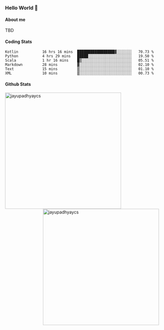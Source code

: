 ### Hello World 👋
#### About me
TBD
#### Coding Stats
<!--START_SECTION:waka-->

```text
Kotlin           16 hrs 16 mins  █████████████████▓░░░░░░░   70.73 %
Python           4 hrs 29 mins   █████░░░░░░░░░░░░░░░░░░░░   19.50 %
Scala            1 hr 16 mins    █▒░░░░░░░░░░░░░░░░░░░░░░░   05.51 %
Markdown         28 mins         ▓░░░░░░░░░░░░░░░░░░░░░░░░   02.10 %
Text             15 mins         ▒░░░░░░░░░░░░░░░░░░░░░░░░   01.10 %
XML              10 mins         ▒░░░░░░░░░░░░░░░░░░░░░░░░   00.73 %
```

<!--END_SECTION:waka-->
#### Github Stats

<p  ><img align="left" src="https://github-readme-stats.vercel.app/api/top-langs?username=jayupadhyaycs&theme=tokyonight&show_icons=true&locale=en&layout=compact" alt="jayupadhyaycs" width="380px"  /> 
<img align="right" src="https://github-readme-streak-stats.herokuapp.com/?user=jayupadhyaycs&theme=tokyonight&" alt="jayupadhyaycs" width="380px"/>
</p>




<!--
**JayUpadhyayCS/JayUpadhyayCS** is a ✨ _special_ ✨ repository because its `README.md` (this file) appears on your GitHub profile.

Here are some ideas to get you started:

- 🔭 I’m currently working on ...
- 🌱 I’m currently learning ...
- 👯 I’m looking to collaborate on ...
- 🤔 I’m looking for help with ...
- 💬 Ask me about ...
- 📫 How to reach me: ...
- 😄 Pronouns: ...
- ⚡ Fun fact: ...
-->
